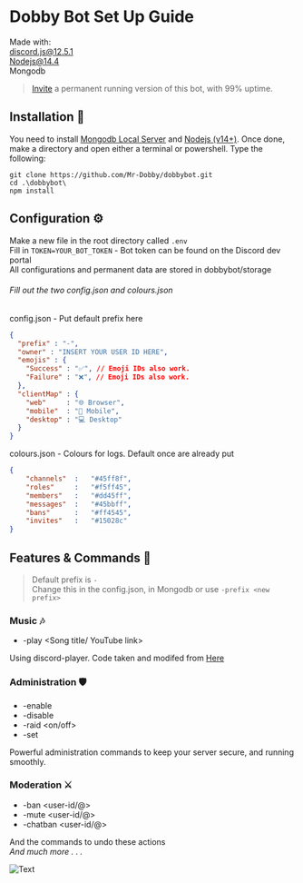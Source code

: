 # Dobby Bot Set Up Guide

Made with:   
discord.js@12.5.1  
Nodejs@14.4  
Mongodb

> [Invite](https://bit.ly/2KzZSbV) a permanent running version of this bot, with 99% uptime.

## Installation 🤖

You need to install [Mongodb Local Server](https://www.mongodb.com/try/download/shell) and [Nodejs (v14+)](https://nodejs.org/en/). Once done, make a directory and open either a terminal or powershell. Type the following:

```shell
git clone https://github.com/Mr-Dobby/dobbybot.git
cd .\dobbybot\
npm install
```

## Configuration ⚙️

Make a new file in the root directory called `.env`  
Fill in `TOKEN=YOUR_BOT_TOKEN` - Bot token can be found on the Discord dev portal  
All configurations and permanent data are stored in dobbybot/storage
###### Fill out the two config.json and colours.json
config.json - Put default prefix here
```json
{
  "prefix" : "-",
  "owner" : "INSERT YOUR USER ID HERE",
  "emojis" : {
    "Success" : "✅", // Emoji IDs also work.
    "Failure" : "❌", // Emoji IDs also work.
  },
  "clientMap" : { 
    "web"     : "🌐 Browser", 
    "mobile"  : "📱 Mobile", 
    "desktop" : "💻 Desktop" 
  }
}
```
colours.json - Colours for logs. Default once are already put
```json
{
    "channels"  :   "#45ff8f",
    "roles"     :   "#f5ff45",
    "members"   :   "#dd45ff",
    "messages"  :   "#45bbff",
    "bans"      :   "#ff4545",
    "invites"   :   "#15028c"   
}
```

## Features & Commands 📝

> Default prefix is `-`  
> Change this in the config.json, in Mongodb or use `-prefix <new prefix>`

### Music 🎶
* -play <Song title/ YouTube link>

Using discord-player. Code taken and modifed from [Here](https://github.com/ZerioDev/Music-bot)

### Administration 🛡️

* -enable <server-function>  
* -disable <server-function>  
* -raid <on/off>  
* -set <log-type> <channel-id>  

Powerful administration commands to keep your server secure, and running smoothly.

### Moderation ⚔️

* -ban <user-id/@>  
* -mute <user-id/@>  
* -chatban <user-id/@>  

And the commands to undo these actions  
*And much more . . .*

![Text](https://cdn.discordapp.com/attachments/565456894819434497/805837960263893063/unknown.png)
